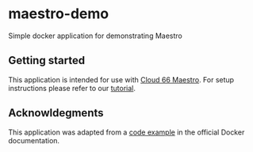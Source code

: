 # maestro-demo

Simple docker application for demonstrating Maestro

## Getting started

This application is intended for use with [Cloud 66 Maestro](https://www.cloud66.com/containers/maestro). For setup instructions please refer to our [tutorial](https://help.cloud66.com/maestro/quickstarts/getting_started.html).

## Acknowldegments

This application was adapted from a [code example](https://docs.docker.com/compose/gettingstarted/) in the official Docker documentation. 

